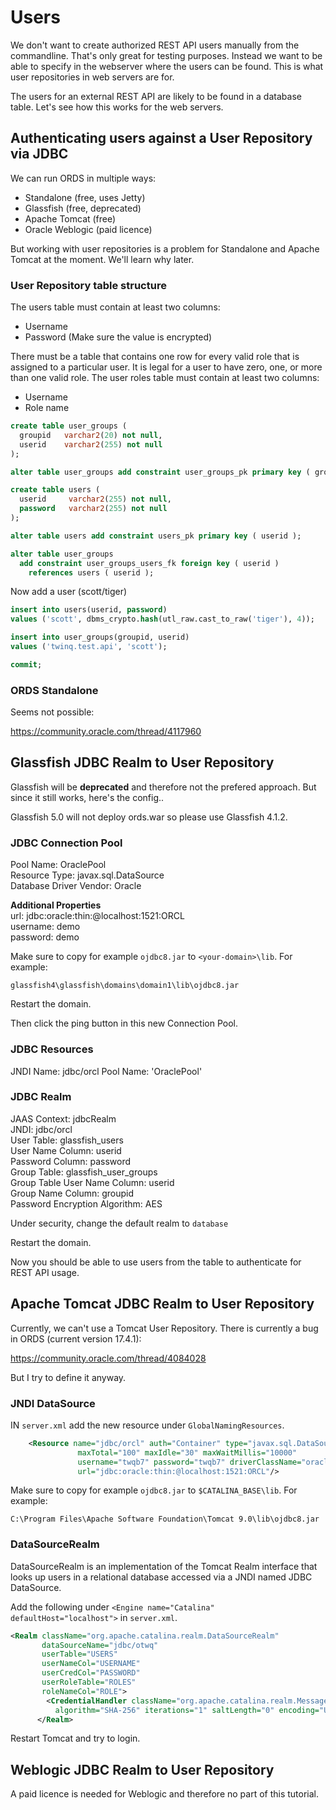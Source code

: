 # Users
We don't want to create authorized REST API users manually from the commandline. That's only great for testing purposes.
Instead we want to be able to specify in the webserver where the users can be found. This is what user repositories in web servers are for.

The users for an external REST API are likely to be found in a database table. Let's see how this works for the web servers.

## Authenticating users against a User Repository via JDBC

We can run ORDS in multiple ways:
- Standalone (free, uses Jetty)
- Glassfish (free, deprecated)
- Apache Tomcat (free)
- Oracle Weblogic (paid licence)

But working with user repositories is a problem for Standalone and Apache Tomcat at the moment. We'll learn why later.

### User Repository table structure

The users table must contain at least two columns:
- Username
- Password (Make sure the value is encrypted)

There must be a table that contains one row for every valid role that is assigned to a particular user. It is legal for a user to have zero, one, or more than one valid role. The user roles table must contain at least two columns:
- Username
- Role name

```sql
create table user_groups (
  groupid   varchar2(20) not null,
  userid    varchar2(255) not null
);

alter table user_groups add constraint user_groups_pk primary key ( groupid );

create table users (
  userid     varchar2(255) not null,
  password   varchar2(255) not null
);

alter table users add constraint users_pk primary key ( userid );

alter table user_groups
  add constraint user_groups_users_fk foreign key ( userid )
    references users ( userid );
```

Now add a user (scott/tiger)

```sql
insert into users(userid, password) 
values ('scott', dbms_crypto.hash(utl_raw.cast_to_raw('tiger'), 4));

insert into user_groups(groupid, userid) 
values ('twinq.test.api', 'scott');

commit;
```

### ORDS Standalone
Seems not possible:

https://community.oracle.com/thread/4117960

## Glassfish JDBC Realm to User Repository
Glassfish will be **deprecated** and therefore not the prefered approach. But since it still works, here's the config..

Glassfish 5.0 will not deploy ords.war so please use Glassfish 4.1.2.

### JDBC Connection Pool
Pool Name: OraclePool  
Resource Type: javax.sql.DataSource  
Database Driver Vendor: Oracle  

**Additional Properties**  
url: jdbc:oracle:thin:@localhost:1521:ORCL  
username: demo  
password: demo  

Make sure to copy for example `ojdbc8.jar` to `<your-domain>\lib`. For example:

`glassfish4\glassfish\domains\domain1\lib\ojdbc8.jar`

Restart the domain.

Then click the ping button in this new Connection Pool.

### JDBC Resources
JNDI Name: jdbc/orcl
Pool Name: 'OraclePool'

### JDBC Realm
JAAS Context: jdbcRealm  
JNDI: jdbc/orcl  
User Table: glassfish_users  
User Name Column: userid  
Password Column: password  
Group Table: glassfish_user_groups  
Group Table User Name Column: userid  
Group Name Column: groupid  
Password Encryption Algorithm: AES  

Under security, change the default realm to `database`

Restart the domain.

Now you should be able to use users from the table to authenticate for REST API usage.

## Apache Tomcat JDBC Realm to User Repository
Currently, we can't use a Tomcat User Repository. There is currently a bug in ORDS (current version 17.4.1):

https://community.oracle.com/thread/4084028

But I try to define it anyway.

### JNDI DataSource
IN `server.xml` add the new resource under `GlobalNamingResources`.

```xml
    <Resource name="jdbc/orcl" auth="Container" type="javax.sql.DataSource"
               maxTotal="100" maxIdle="30" maxWaitMillis="10000"
               username="twqb7" password="twqb7" driverClassName="oracle.jdbc.driver.OracleDriver"
               url="jdbc:oracle:thin:@localhost:1521:ORCL"/>
```


Make sure to copy for example `ojdbc8.jar` to `$CATALINA_BASE\lib`. For example:

`C:\Program Files\Apache Software Foundation\Tomcat 9.0\lib\ojdbc8.jar`

### DataSourceRealm
DataSourceRealm is an implementation of the Tomcat Realm interface that looks up users in a relational database accessed via a JNDI named JDBC DataSource.

Add the following under `<Engine name="Catalina" defaultHost="localhost">` in `server.xml`.

```xml
<Realm className="org.apache.catalina.realm.DataSourceRealm"
       dataSourceName="jdbc/otwq"
       userTable="USERS"
       userNameCol="USERNAME"
       userCredCol="PASSWORD"
       userRoleTable="ROLES"
       roleNameCol="ROLE">
        <CredentialHandler className="org.apache.catalina.realm.MessageDigestCredentialHandler" 
          algorithm="SHA-256" iterations="1" saltLength="0" encoding="UTF-8" />
      </Realm>
```

Restart Tomcat and try to login.

## Weblogic JDBC Realm to User Repository
A paid licence is needed for Weblogic and therefore no part of this tutorial.
